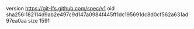 version https://git-lfs.github.com/spec/v1
oid sha256:182114d9ab2e497c9d147a0984f445ff1dc195691dc8d0cf562a631ad97ea0aa
size 1591
